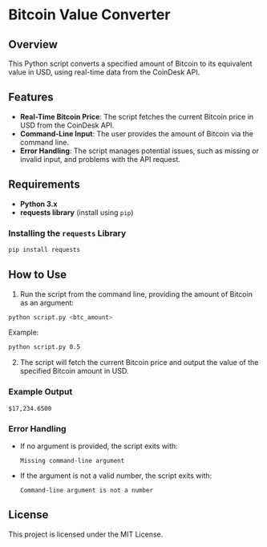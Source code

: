 # Bitcoin Value Converter

## Overview

This Python script converts a specified amount of Bitcoin to its equivalent value in USD, using real-time data from the CoinDesk API.

## Features

- **Real-Time Bitcoin Price**: The script fetches the current Bitcoin price in USD from the CoinDesk API.
- **Command-Line Input**: The user provides the amount of Bitcoin via the command line.
- **Error Handling**: The script manages potential issues, such as missing or invalid input, and problems with the API request.

## Requirements

- **Python 3.x**
- **requests library** (install using `pip`)

### Installing the `requests` Library

```bash
pip install requests
```

## How to Use

1. Run the script from the command line, providing the amount of Bitcoin as an argument:

```bash
python script.py <btc_amount>
```

Example:

```bash
python script.py 0.5
```

2. The script will fetch the current Bitcoin price and output the value of the specified Bitcoin amount in USD.

### Example Output

```
$17,234.6500
```

### Error Handling

- If no argument is provided, the script exits with:
  ```
  Missing command-line argument
  ```
- If the argument is not a valid number, the script exits with:
  ```
  Command-line argument is not a number
  ```

## License

This project is licensed under the MIT License.